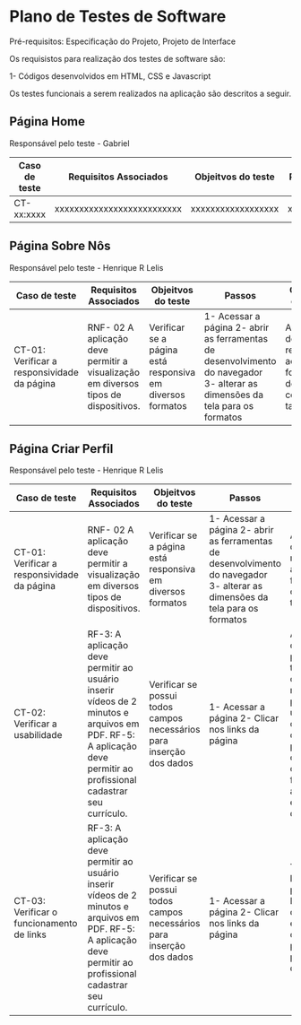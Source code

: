 # Plano de Testes de Software

Pré-requisitos: Especificação do Projeto, Projeto de Interface

Os requisistos para realização dos testes de software são: 

1- Códigos desenvolvidos em HTML, CSS e Javascript

Os testes funcionais a serem realizados na aplicação são descritos a seguir. 

## Página Home

Responsável pelo teste - Gabriel 

| Caso de teste                 | Requisitos Associados     | Objeitvos do teste | Passos | Critérios de êxito | 
|-------------------------------|---------------------------|--------------------|--------|--------------------|
| CT-xx:xxxx                    | xxxxxxxxxxxxxxxxxxxxxxxxxx| xxxxxxxxxxxxxxxxxx | xxxxxxx|xxxxxxxxxxxxxxxxxxxx|


## Página Sobre Nôs

Responsável pelo teste - Henrique R Lelis

| Caso de teste          | Requisitos Associados     | Objeitvos do teste | Passos | Critérios de êxito | 
|------------------------|---------------------------|--------------------|--------|--------------------|
| CT-01: Verificar a responsividade da página | RNF- 02 A aplicação deve permitir a visualização em diversos tipos de dispositivos.| Verificar se a página está responsiva em diversos formatos| 1- Acessar a página 2- abrir as ferramentas de desenvolvimento do navegador 3- alterar as dimensões da tela para os formatos | A página deve ser responsiva aos formatos de celurares, tablet e PC|


## Página Criar Perfil

Responsável pelo teste - Henrique R Lelis

| Caso de teste          | Requisitos Associados     | Objeitvos do teste | Passos | Critérios de êxito | 
|------------------------|---------------------------|--------------------|--------|--------------------|
| CT-01: Verificar a responsividade da página | RNF- 02 A aplicação deve permitir a visualização em diversos tipos de dispositivos.| Verificar se a página está responsiva em diversos formatos| 1- Acessar a página  2- abrir as ferramentas de desenvolvimento do navegador 3- alterar as dimensões da tela para os formatos | A página deve ser responsiva aos formatos de celurares, tablet e PC|
| CT-02: Verificar a usabilidade        |RF-3: A aplicação deve permitir ao usuário inserir vídeos de 2 minutos e arquivos em PDF. RF-5: A aplicação deve permitir ao profissional cadastrar seu currículo.| Verificar se possui todos campos necessários para inserção dos dados| 1- Acessar a página  2- Clicar nos links da página | A página deve possuir todos os campos necessários para que o usuário consiga criar seu perfil commpleto com sua formação acadêmica e portifólio de trabalho |
| CT-03: Verificar o funcionamento de links       |RF-3: A aplicação deve permitir ao usuário inserir vídeos de 2 minutos e arquivos em PDF. RF-5: A aplicação deve permitir ao profissional cadastrar seu currículo.| Verificar se possui todos campos necessários para inserção dos dados| 1- Acessar a página  2- Clicar nos links da página | Todos os links da página Home devem encaminhar os usuários para as páginas descritas|



